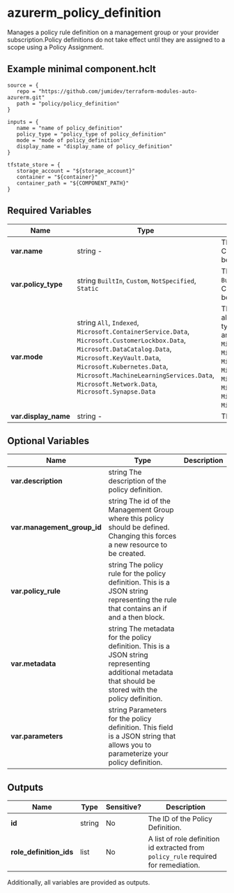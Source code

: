 # azurerm_policy_definition

Manages a policy rule definition on a management group or your provider subscription.Policy definitions do not take effect until they are assigned to a scope using a Policy Assignment.

## Example minimal component.hclt

```hcl
source = {
   repo = "https://github.com/jumidev/terraform-modules-auto-azurerm.git" 
   path = "policy/policy_definition" 
}

inputs = {
   name = "name of policy_definition" 
   policy_type = "policy_type of policy_definition" 
   mode = "mode of policy_definition" 
   display_name = "display_name of policy_definition" 
}

tfstate_store = {
   storage_account = "${storage_account}" 
   container = "${container}" 
   container_path = "${COMPONENT_PATH}" 
}

```

## Required Variables

| Name | Type |  possible values |  Description |
| ---- | --------- |  ----------- | ----------- |
| **var.name** | string  -  |  The name of the policy definition. Changing this forces a new resource to be created. | 
| **var.policy_type** | string  `BuiltIn`, `Custom`, `NotSpecified`, `Static`  |  The policy type. Possible values are `BuiltIn`, `Custom`, `NotSpecified` and `Static`. Changing this forces a new resource to be created. | 
| **var.mode** | string  `All`, `Indexed`, `Microsoft.ContainerService.Data`, `Microsoft.CustomerLockbox.Data`, `Microsoft.DataCatalog.Data`, `Microsoft.KeyVault.Data`, `Microsoft.Kubernetes.Data`, `Microsoft.MachineLearningServices.Data`, `Microsoft.Network.Data`, `Microsoft.Synapse.Data`  |  The policy resource manager mode that allows you to specify which resource types will be evaluated. Possible values are `All`, `Indexed`, `Microsoft.ContainerService.Data`, `Microsoft.CustomerLockbox.Data`, `Microsoft.DataCatalog.Data`, `Microsoft.KeyVault.Data`, `Microsoft.Kubernetes.Data`, `Microsoft.MachineLearningServices.Data`, `Microsoft.Network.Data` and `Microsoft.Synapse.Data`. | 
| **var.display_name** | string  -  |  The display name of the policy definition. | 

## Optional Variables

| Name | Type |  Description |
| ---- | --------- |  ----------- |
| **var.description** | string  The description of the policy definition. | 
| **var.management_group_id** | string  The id of the Management Group where this policy should be defined. Changing this forces a new resource to be created. | 
| **var.policy_rule** | string  The policy rule for the policy definition. This is a JSON string representing the rule that contains an if and a then block. | 
| **var.metadata** | string  The metadata for the policy definition. This is a JSON string representing additional metadata that should be stored with the policy definition. | 
| **var.parameters** | string  Parameters for the policy definition. This field is a JSON string that allows you to parameterize your policy definition. | 



## Outputs

| Name | Type | Sensitive? | Description |
| ---- | ---- | --------- | --------- |
| **id** | string | No  | The ID of the Policy Definition. | 
| **role_definition_ids** | list | No  | A list of role definition id extracted from `policy_rule` required for remediation. | 

Additionally, all variables are provided as outputs.

